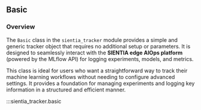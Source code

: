 ## Basic

### Overview

The `Basic` class in the `sientia_tracker` module provides a simple and generic tracker object that requires no additional setup or parameters. It is designed to seamlessly interact with the **SIENTIA edge AIOps platform** (powered by the MLflow API) for logging experiments, models, and metrics.

This class is ideal for users who want a straightforward way to track their machine learning workflows without needing to configure advanced settings. It provides a foundation for managing experiments and logging key information in a structured and efficient manner.

:::sientia_tracker.basic

